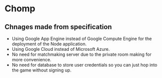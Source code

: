 # Chomp

## Chnages made from specification
* Using Google App Engine instead of Google Compute Engine for the deployment of the Node application.
* Using Google Cloud instead of Microsoft Azure.
* No need for matchmaking server due to the private room making for more convenience. 
* No need for database to store user credentials so you can just hop into the game without signing up.
